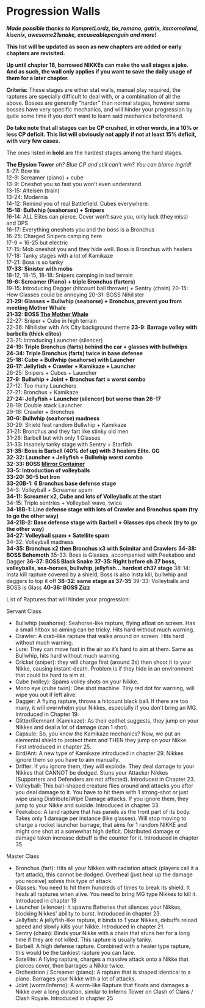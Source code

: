 # **Progression Walls** 

***Made possible thanks to KampretLordz, tio\_romano, gatrix, itsmomoland, kisenix, awesome21snake, excuseablepenguin and more\!***

**This list will be updated as soon as new chapters are added or early chapters are revisited.** 

**<span class="color-red">Up until chapter 18, borrowed NIKKEs can make the wall stages a joke. And as such, the wall only applies if you want to save the daily usage of them for a later chapter.</span>**

**Criteria:** These stages are either stat walls, manual play required, the raptures are specially difficult to deal with, or a combination of all the above. Bosses are generally “harder” than normal stages, however some bosses have very specific mechanics, and will hinder your progression by quite some time if you don’t want to learn said mechanics beforehand. 

**Do take note that all stages can be CP crushed, in other words, in a 10% or less CP deficit. This list will obviously not apply if not at least 15% deficit, with very few cases.**

The ones listed in **bold** are the hardest stages among the hard stages. 

**The Elysion Tower** *oh? Blue CP and still can’t win? You can blame Ingrid\!*  
8-27: Bow tie  
12-9: Screamer (piano) \+ cube  
13-9: Oneshot you so fast you won’t even understand  
13-15: Alteisen (train)  
13-24: Modernia  
14-12: Remind you of real Battlefield. Cubes everywhere.  
**15-18: Bullwhip (seahorses) \+ Snipers**  
16-14: ALL Elites can pierce. Cover won’t save you, only luck (they miss) and DPS  
16-17: Everything oneshots you and the boss is a Bronchus  
16-25: Charged Snipers camping here  
17-9 \= 16-25 but electric  
17-15: Mob oneshot you and they hide well. Boss is Bronchus with healers  
17-18: Tanky stages with a lot of Kamikaze  
17-21: Boss is so tanky  
**17-33: Sinister with mobs**  
18-12, 18-15, 18-18: Snipers camping in bad terrain  
**19-6: Screamer (Piano) \+ triple Bronchus (farters)**  
19-15: Introducing Dagger (hitcount ball thrower) \+ Sentry (chain)
20-15: How Glasses could be annoying
20-31: BOSS Nihilister  
**21-29: Glasses \+ Bullwhip (seahorse) \+ Bronchus, prevent you from meeting Mother Whale**  
**21-32: BOSS [**The Mother Whale**](lategame.md#mother-whale-chapter-21-boss)**  
22-27: Sniper \+ Cube in high terrain  
22-36: Nihilister with Ark City background theme
**23-9: Barrage volley with barbells (thick elites)**  
23-21: Introducing Launcher (silencer)  
**24-19: Triple Bronchus (farts) behind the car \+ glasses with bullwhips**  
**24-34: Triple Bronchus (farts) twice in base defense**  
**25-18: Cube \+ Bullwhip (seahorse) with Launcher**  
**26-17: Jellyfish \+ Crawler \+ Kamikaze \+ Launcher**  
26-25: Snipers \+ Cubes \+ Launcher  
**27-9: Bullwhip \+ Joint \+ Bronchus fart \= worst combo**  
27-12: Too many Launchers  
27-21: Bronchus \+ Kamikaze  
**27-24: Jellyfish \+ Launcher (silencer) but worse than 26-17**  
28-19: Double stack Launcher  
29-18: Crawler \+ Bronchus  
**30-6: Bullwhip (seahorse) madness**  
30-29: Shield feat random Bullwhip \+ Kamikaze  
31-21: Bronchus and they fart like stinky old men  
31-26: Barbell but with only 1 Glasses   
31-33: Insanely tanky stage with Sentry \+ Starfish  
**31-35: Boss is Barbell (40% def up) with 3 healers Elite. GG**  
**32-32: Launcher + Jellyfish + Bullwhip worst combo**  
**32-33: BOSS [Mirror Container](lategame.md#mirror-container-chapter-32-boss)**  
**33-5: Introduction of volleyballs**   
**33-20: 30-5 but Iron**  
**33-20B-1: 6 Bronchus base defense stage**   
34-3: Volleyball \+ Screamer spam   
**34-11:  Screamer x2, Cube and lots of Volleyballs at the start**   
34-15: Triple sentries \+ Volleyball wave, twice   
**34-18B-1: Line defense stage with lots of Crawler and Bronchus spam (try to go the other way)**   
**34-21B-2: Base defense stage with Barbell \+ Glasses dps check (try to go the other way)**   
**34-27: Volleyball spam \+ Satellite spam**   
34-32: Volleyball madness   
**34-35: Bronchus x2 then Bronchus x3 with Scimitar and Crawlers**
**34-38: BOSS Behemoth**
35-33: Boss is Glasses, accompanied with Peekaboo and Dagger
**36-37: BOSS Black Snake**
**37-35: Right before ch 37 boss, volleyballs, sea-horses, bullwhip, jellyfish... hardest ch37 stage**
38-14: Insta kill rapture covered by a shield, Boss is also insta kill, bullwhip and daggers to top it off
**38-32: same stage as 37-35**
39-33: Volleyballs and BOSS is Glass
**40-36: BOSS Zizz**

List of Raptures that will hinder your progression:

Servant Class

- Bullwhip (seahorse): Seahorse-like rapture, flying afloat on screen. Has a small hitbox so aiming can be tricky. Hits hard without much warning.  
- Crawler: A crab-like rapture that walks around on screen. Hits hard without much warning.  
- Lure: They can move fast in the air so it’s hard to aim at them. Same as Bullwhip, hits hard without much warning. 
- Cricket (sniper): they will charge first (around 3s) then shoot it to your Nikke, causing instant-death. Problem is if they hide in an environment that could be hard to aim at.
- Cube (volley): Spams volley shots on your Nikke.
- Mono eye (cube twin): One shot machine. Tiny red dot for warning, will wipe you out if left alive.
- Dagger: A flying rapture, throws a hitcount black ball. If there are too many, it will overwhelm your Nikkes, especially if you don’t bring an MG. Introduced in Chapter 19.
- Glitter/Remnant (Kamikaze): As their epithet suggests, they jump on your Nikkes and deal a lot of damage (can 1 shot).  
- Capsule: So, you know the Kamikaze mechanics? Now, we put an elemental shield to protect them and THEN they jump on your Nikke. First introduced in chapter 25\.  
- Bird/Ant: A new type of Kamikaze introduced in chapter 29\. Nikkes ignore them so you have to aim manually.  
- Drifter: If you ignore them, they will explode. They deal damage to your Nikkes that CANNOT be dodged. Stuns your Attacker Nikkes (Supporters and Defenders are not affected). Introduced in Chapter 23\.  
- Volleyball: This ball-shaped creature flies around and attacks you after you deal damage to it. You have to hit them with 1 strong-shot or just wipe using Distribute/Wipe Damage attacks. If you ignore them, they jump to your Nikke and suicide. Introduced in chapter 33\.
- Peekaboo: A land rapture that has panels as the front part of its body. Takes only 1 damage per instance (like glasses). Will stop moving to charge a rocket launcher barrage, that aims for 1 random NIKKE and might one shot at a somewhat high deficit. Distributed damage or damage taken increase debuff is the counter for it. Introduced in chapter 35.

Master Class

- Bronchus (fart): Hits all your Nikkes with radiation attack (players call it a fart attack), this cannot be dodged. Overheal (just heal up the damage you receive) solves this type of attack.  
- Glasses: You need to hit them hundreds of times to break its shield. It heals all raptures when alive. You need to bring MG type Nikkes to kill it. Introduced in chapter 19  
- Launcher (silencer): It spawns Batteries that silences your Nikkes, blocking Nikkes' ability to burst. Introduced in chapter 23\.  
- Jellyfish: A jellyfish-like rapture, it binds to 1 your Nikkes, debuffs reload speed and slowly kills your Nikke. Introduced in chapter 21\.  
- Sentry (chain): Binds your Nikke with a chain that stuns her for a long time if they are not killed. This rapture is usually tanky.  
- Barbell: A high defense rapture. Combined with a healer type rapture, this would be the tankiest rapture you can face.   
- Satellite: A flying rapture, charges a massive attack onto a Nikke that pierces cover, then barrages a Nikke twice.  
- Orchestrion / Screamer (piano): A rapture that is shaped identical to a piano. Barrages your Nikke with a lot of attacks.  
- Joint (worm/inferno): A worm-like Rapture that floats and damages a Nikke over a long duration, similar to Inferno Tower on Clash of Clans / Clash Royale. Introduced in chapter 25
